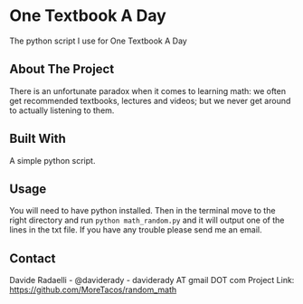 # One Textbook A Day
The python script I use for One Textbook A Day

## About The Project
There is an unfortunate paradox when it comes to learning math: we often get recommended textbooks, lectures and videos; but we never get around to actually listening to them.

## Built With
A simple python script.

## Usage
You will need to have python installed. Then in the terminal move to the right directory and run `python math_random.py` and it will output one of the lines in the txt file. If you have any trouble please send me an email.

## Contact
Davide Radaelli - @daviderady - daviderady AT gmail DOT com
Project Link: https://github.com/MoreTacos/random_math
